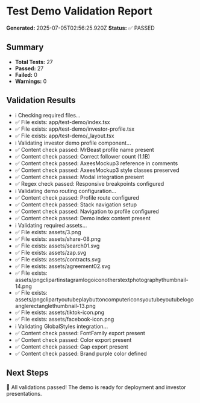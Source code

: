 # Test Demo Validation Report

**Generated:** 2025-07-05T02:56:25.920Z
**Status:** ✅ PASSED

## Summary
- **Total Tests:** 27
- **Passed:** 27
- **Failed:** 0
- **Warnings:** 0

## Validation Results

- ℹ️ Checking required files...
- ✅ File exists: app/test-demo/index.tsx
- ✅ File exists: app/test-demo/investor-profile.tsx
- ✅ File exists: app/test-demo/_layout.tsx
- ℹ️ Validating investor demo profile component...
- ✅ Content check passed: MrBeast profile name present
- ✅ Content check passed: Correct follower count (1.1B)
- ✅ Content check passed: AxeesMockup3 reference in comments
- ✅ Content check passed: AxeesMockup3 style classes preserved
- ✅ Content check passed: Modal integration present
- ✅ Regex check passed: Responsive breakpoints configured
- ℹ️ Validating demo routing configuration...
- ✅ Content check passed: Profile route configured
- ✅ Content check passed: Stack navigation setup
- ✅ Content check passed: Navigation to profile configured
- ✅ Content check passed: Demo index content present
- ℹ️ Validating required assets...
- ✅ File exists: assets/3.png
- ✅ File exists: assets/share-08.png
- ✅ File exists: assets/search01.svg
- ✅ File exists: assets/zap.svg
- ✅ File exists: assets/contracts.svg
- ✅ File exists: assets/agreement02.svg
- ✅ File exists: assets/pngclipartinstagramlogoiconotherstextphotographythumbnail-14.png
- ✅ File exists: assets/pngclipartyoutubeplaybuttoncomputericonsyoutubeyoutubelogoanglerectanglethumbnail-13.png
- ✅ File exists: assets/tiktok-icon.png
- ✅ File exists: assets/facebook-icon.png
- ℹ️ Validating GlobalStyles integration...
- ✅ Content check passed: FontFamily export present
- ✅ Content check passed: Color export present
- ✅ Content check passed: Gap export present
- ✅ Content check passed: Brand purple color defined

## Next Steps

🎉 All validations passed! The demo is ready for deployment and investor presentations.
